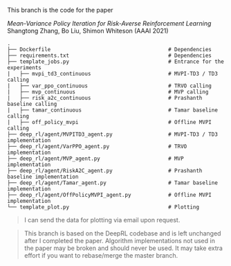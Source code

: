 This branch is the code for the paper

*Mean-Variance Policy Iteration for Risk-Averse Reinforcement Learning* \
Shangtong Zhang, Bo Liu, Shimon Whiteson (AAAI 2021)

    .
    ├── Dockerfile                                      # Dependencies
    ├── requirements.txt                                # Dependencies
    ├── template_jobs.py                                # Entrance for the experiments
    |   ├── mvpi_td3_continuous                         # MVPI-TD3 / TD3 calling
    |   ├── var_ppo_continuous                          # TRVO calling
    |   ├── mvp_continuous                              # MVP calling
    |   ├── risk_a2c_continuous                         # Prashanth baseline calling
    |   ├── tamar_continuous                            # Tamar baseline calling
    |   ├── off_policy_mvpi                             # Offline MVPI calling
    ├── deep_rl/agent/MVPITD3_agent.py                  # MVPI-TD3 / TD3 implementation 
    ├── deep_rl/agent/VarPPO_agent.py                   # TRVO implementation 
    ├── deep_rl/agent/MVP_agent.py                      # MVP implementation 
    ├── deep_rl/agent/RiskA2C_agent.py                  # Prashanth baseline implementation 
    ├── deep_rl/agent/Tamar_agent.py                    # Tamar baseline implementation 
    ├── deep_rl/agent/OffPolicyMVPI_agent.py            # Offline MVPI implementation 
    └── template_plot.py                                # Plotting

> I can send the data for plotting via email upon request.

> This branch is based on the DeepRL codebase and is left unchanged after I completed the paper. Algorithm implementations not used in the paper may be broken and should never be used. It may take extra effort if you want to rebase/merge the master branch.